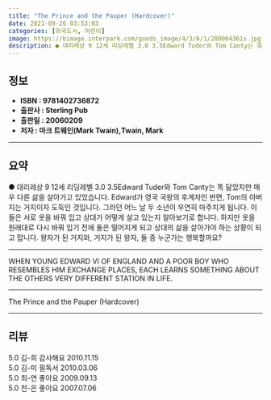 ```yaml
---
title: "The Prince and the Pauper (Hardcover)"
date: 2021-09-26 03:53:03
categories: [외국도서, 어린이]
image: https://bimage.interpark.com/goods_image/4/3/6/1/200004361s.jpg
description: ● 대리레상 9 12세 리딩레벨 3.0 3.5Edward Tuder와 Tom Canty는 똑 닮았지만 매우 다른 삶을 살아가고 있었습니다. Edward가 영국 국왕의 후계자인 반면, Tom의 아버지는 거지이자 도둑인 것입니다. 그러던 어느 날 두 소년이 우연히 마주치게 됩니다. 이
---
```


## **정보**

- **ISBN : 9781402736872**
- **출판사 : Sterling Pub**
- **출판일 : 20060209**
- **저자 : 마크 트웨인(Mark Twain),Twain, Mark**

------



## **요약**

●  대리레상 9  12세 리딩레벨 3.0  3.5Edward Tuder와 Tom Canty는 똑 닮았지만 매우 다른 삶을 살아가고 있었습니다. Edward가 영국 국왕의 후계자인 반면, Tom의 아버지는 거지이자 도둑인 것입니다. 그러던 어느 날 두 소년이 우연히 마주치게 됩니다. 이들은 서로 옷을 바꿔 입고 상대가 어떻게 살고 있는지 알아보기로 합니다. 하지만 옷을 원래대로 다시 바꿔 입기 전에 둘은 떨어지게 되고 상대의 삶을 살아가야 하는 상황이 되고 맙니다. 왕자가 된 거지와, 거지가 된 왕자, 둘 중 누군가는 행복할까요?

------

WHEN YOUNG EDWARD VI OF ENGLAND AND A POOR BOY WHO RESEMBLES HIM EXCHANGE PLACES, EACH LEARNS SOMETHING ABOUT THE OTHERS VERY DIFFERENT STATION IN LIFE.

------


The Prince and the Pauper (Hardcover) 

------


## **리뷰** 

5.0 김-희 감사해요 2010.11.15 <br/>5.0 김-미 필독서 2010.03.06 <br/>5.0 최-연 좋아요 2009.09.13 <br/>5.0 천-은 좋아요 2007.07.06 <br/>